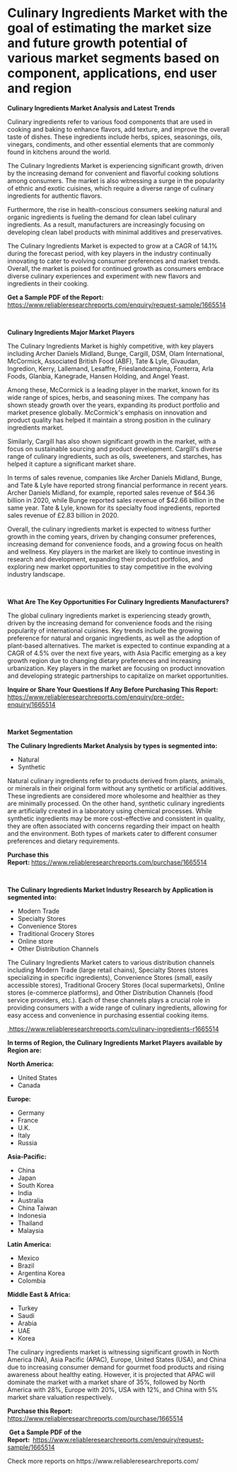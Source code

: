 <p><h1>Culinary Ingredients Market with the goal of estimating the market size and future growth potential of various market segments based on component, applications, end user and region</h1></p><p><strong>Culinary Ingredients Market Analysis and Latest Trends</strong></p>
<p><p>Culinary ingredients refer to various food components that are used in cooking and baking to enhance flavors, add texture, and improve the overall taste of dishes. These ingredients include herbs, spices, seasonings, oils, vinegars, condiments, and other essential elements that are commonly found in kitchens around the world.</p><p>The Culinary Ingredients Market is experiencing significant growth, driven by the increasing demand for convenient and flavorful cooking solutions among consumers. The market is also witnessing a surge in the popularity of ethnic and exotic cuisines, which require a diverse range of culinary ingredients for authentic flavors.</p><p>Furthermore, the rise in health-conscious consumers seeking natural and organic ingredients is fueling the demand for clean label culinary ingredients. As a result, manufacturers are increasingly focusing on developing clean label products with minimal additives and preservatives.</p><p>The Culinary Ingredients Market is expected to grow at a CAGR of 14.1% during the forecast period, with key players in the industry continually innovating to cater to evolving consumer preferences and market trends. Overall, the market is poised for continued growth as consumers embrace diverse culinary experiences and experiment with new flavors and ingredients in their cooking.</p></p>
<p><strong>Get a Sample PDF of the Report:&nbsp;</strong> <a href="https://www.reliableresearchreports.com/enquiry/request-sample/1665514">https://www.reliableresearchreports.com/enquiry/request-sample/1665514</a></p>
<p>&nbsp;</p>
<p><strong>Culinary Ingredients Major Market Players</strong></p>
<p><p>The Culinary Ingredients Market is highly competitive, with key players including Archer Daniels Midland, Bunge, Cargill, DSM, Olam International, McCormick, Associated British Food (ABF), Tate & Lyle, Givaudan, Ingredion, Kerry, Lallemand, Lesaffre, Frieslandcampina, Fonterra, Arla Foods, Glanbia, Kanegrade, Hansen Holding, and Angel Yeast.</p><p>Among these, McCormick is a leading player in the market, known for its wide range of spices, herbs, and seasoning mixes. The company has shown steady growth over the years, expanding its product portfolio and market presence globally. McCormick's emphasis on innovation and product quality has helped it maintain a strong position in the culinary ingredients market.</p><p>Similarly, Cargill has also shown significant growth in the market, with a focus on sustainable sourcing and product development. Cargill's diverse range of culinary ingredients, such as oils, sweeteners, and starches, has helped it capture a significant market share.</p><p>In terms of sales revenue, companies like Archer Daniels Midland, Bunge, and Tate & Lyle have reported strong financial performance in recent years. Archer Daniels Midland, for example, reported sales revenue of $64.36 billion in 2020, while Bunge reported sales revenue of $42.66 billion in the same year. Tate & Lyle, known for its specialty food ingredients, reported sales revenue of £2.83 billion in 2020.</p><p>Overall, the culinary ingredients market is expected to witness further growth in the coming years, driven by changing consumer preferences, increasing demand for convenience foods, and a growing focus on health and wellness. Key players in the market are likely to continue investing in research and development, expanding their product portfolios, and exploring new market opportunities to stay competitive in the evolving industry landscape.</p></p>
<p>&nbsp;</p>
<p><strong>What Are The Key Opportunities For Culinary Ingredients Manufacturers?</strong></p>
<p><p>The global culinary ingredients market is experiencing steady growth, driven by the increasing demand for convenience foods and the rising popularity of international cuisines. Key trends include the growing preference for natural and organic ingredients, as well as the adoption of plant-based alternatives. The market is expected to continue expanding at a CAGR of 4.5% over the next five years, with Asia Pacific emerging as a key growth region due to changing dietary preferences and increasing urbanization. Key players in the market are focusing on product innovation and developing strategic partnerships to capitalize on market opportunities.</p></p>
<p><strong>Inquire or Share Your Questions If Any Before Purchasing This Report:</strong> <a href="https://www.reliableresearchreports.com/enquiry/pre-order-enquiry/1665514">https://www.reliableresearchreports.com/enquiry/pre-order-enquiry/1665514</a></p>
<p>&nbsp;</p>
<p><strong>Market Segmentation</strong></p>
<p><strong>The Culinary Ingredients Market Analysis by types is segmented into:</strong></p>
<p><ul><li>Natural</li><li>Synthetic</li></ul></p>
<p><p>Natural culinary ingredients refer to products derived from plants, animals, or minerals in their original form without any synthetic or artificial additives. These ingredients are considered more wholesome and healthier as they are minimally processed. On the other hand, synthetic culinary ingredients are artificially created in a laboratory using chemical processes. While synthetic ingredients may be more cost-effective and consistent in quality, they are often associated with concerns regarding their impact on health and the environment. Both types of markets cater to different consumer preferences and dietary requirements.</p></p>
<p><strong>Purchase this Report:&nbsp;</strong><a href="https://www.reliableresearchreports.com/purchase/1665514">https://www.reliableresearchreports.com/purchase/1665514</a></p>
<p>&nbsp;</p>
<p><strong>The Culinary Ingredients Market Industry Research by Application is segmented into:</strong></p>
<p><ul><li>Modern Trade</li><li>Specialty Stores</li><li>Convenience Stores</li><li>Traditional Grocery Stores</li><li>Online store</li><li>Other Distribution Channels</li></ul></p>
<p><p>The Culinary Ingredients Market caters to various distribution channels including Modern Trade (large retail chains), Specialty Stores (stores specializing in specific ingredients), Convenience Stores (small, easily accessible stores), Traditional Grocery Stores (local supermarkets), Online stores (e-commerce platforms), and Other Distribution Channels (food service providers, etc.). Each of these channels plays a crucial role in providing consumers with a wide range of culinary ingredients, allowing for easy access and convenience in purchasing essential cooking items.</p></p>
<p><a href="https://www.reliableresearchreports.com/culinary-ingredients-r1665514">&nbsp;https://www.reliableresearchreports.com/culinary-ingredients-r1665514</a></p>
<p><strong>In terms of Region, the Culinary Ingredients Market Players available by Region are:</strong></p>
<p>
    <p> <strong> North America: </strong>
        <ul>
            <li>United States</li>
            <li>Canada</li>
        </ul>
        </p> 
    <p> <strong> Europe: </strong>
        <ul>
            <li>Germany</li>
            <li>France</li>
            <li>U.K.</li>
            <li>Italy</li>
            <li>Russia</li>
        </ul>
        </p> 
    <p> <strong> Asia-Pacific: </strong>
        <ul>
            <li>China</li>
            <li>Japan</li>
            <li>South Korea</li>
            <li>India</li>
            <li>Australia</li>
            <li>China Taiwan</li>
            <li>Indonesia</li>
            <li>Thailand</li>
            <li>Malaysia</li>
        </ul>
        </p> 
    <p> <strong> Latin America: </strong>
        <ul>
            <li>Mexico</li>
            <li>Brazil</li>
            <li>Argentina Korea</li>
            <li>Colombia</li>
        </ul>
        </p> 
    <p> <strong> Middle East & Africa: </strong>
        <ul>
            <li>Turkey</li>
            <li>Saudi</li>
            <li>Arabia</li>
            <li>UAE</li>
            <li>Korea</li>
        </ul>
    </p>
    </p>
<p><p>The culinary ingredients market is witnessing significant growth in North America (NA), Asia Pacific (APAC), Europe, United States (USA), and China due to increasing consumer demand for gourmet food products and rising awareness about healthy eating. However, it is projected that APAC will dominate the market with a market share of 35%, followed by North America with 28%, Europe with 20%, USA with 12%, and China with 5% market share valuation respectively.</p></p>
<p><strong>Purchase this Report: </strong><a href="https://www.reliableresearchreports.com/purchase/1665514">https://www.reliableresearchreports.com/purchase/1665514</a></p>
<p>&nbsp;<strong>Get a Sample PDF of the Report:&nbsp;&nbsp;</strong><a href="https://www.reliableresearchreports.com/enquiry/request-sample/1665514">https://www.reliableresearchreports.com/enquiry/request-sample/1665514</a></p>
<p><strong></strong></p>
<p>Check more reports on https://www.reliableresearchreports.com/</p>